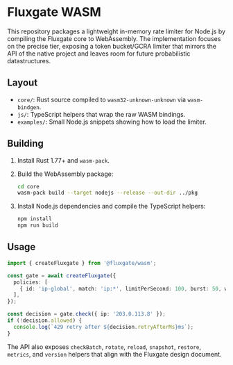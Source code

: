 # Fluxgate WASM

This repository packages a lightweight in-memory rate limiter for Node.js by
compiling the Fluxgate core to WebAssembly. The implementation focuses on the
precise tier, exposing a token bucket/GCRA limiter that mirrors the API of the
native project and leaves room for future probabilistic datastructures.

## Layout

- `core/`: Rust source compiled to `wasm32-unknown-unknown` via `wasm-bindgen`.
- `js/`: TypeScript helpers that wrap the raw WASM bindings.
- `examples/`: Small Node.js snippets showing how to load the limiter.

## Building

1. Install Rust 1.77+ and `wasm-pack`.
2. Build the WebAssembly package:

   ```bash
   cd core
   wasm-pack build --target nodejs --release --out-dir ../pkg
   ```

3. Install Node.js dependencies and compile the TypeScript helpers:

   ```bash
   npm install
   npm run build
   ```

## Usage

```ts
import { createFluxgate } from '@fluxgate/wasm';

const gate = await createFluxgate({
  policies: [
    { id: 'ip-global', match: 'ip:*', limitPerSecond: 100, burst: 50, windowSeconds: 60 },
  ],
});

const decision = gate.check({ ip: '203.0.113.8' });
if (!decision.allowed) {
  console.log(`429 retry after ${decision.retryAfterMs}ms`);
}
```

The API also exposes `checkBatch`, `rotate`, `reload`, `snapshot`, `restore`,
`metrics`, and `version` helpers that align with the Fluxgate design document.
